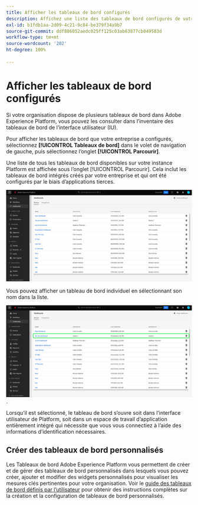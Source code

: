 ```yaml
---
title: Afficher les tableaux de bord configurés
description: Affichez une liste des tableaux de bord configurés de votre entreprise dans l’interface utilisateur d’Experience Platform.
exl-id: b1fdb1aa-2d09-4c21-9c84-be379f34a9b7
source-git-commit: ddf886052aedc025ff125c03ab63877cb049583d
workflow-type: tm+mt
source-wordcount: '202'
ht-degree: 100%

---
```


# Afficher les tableaux de bord configurés

Si votre organisation dispose de plusieurs tableaux de bord dans Adobe Experience Platform, vous pouvez les consulter dans l’inventaire des tableaux de bord de l’interface utilisateur (IU).

Pour afficher les tableaux de bord que votre entreprise a configurés, sélectionnez **[!UICONTROL Tableaux de bord]** dans le volet de navigation de gauche, puis sélectionnez l’onglet **[!UICONTROL Parcourir]**.

Une liste de tous les tableaux de bord disponibles sur votre instance Platform est affichée sous l’onglet [!UICONTROL Parcourir]. Cela inclut les tableaux de bord intégrés créés par votre entreprise et qui ont été configurés par le biais d’applications tierces.

![L’Onglet Parcourir dans la section Tableaux de bord de l’interface utilisateur.](./images/inventory/browse-tab.png)

Vous pouvez afficher un tableau de bord individuel en sélectionnant son nom dans la liste.

![Onglet Parcourir avec un nom de tableau de bord en surbrillance](./images/inventory/dashboard-name.png).

Lorsqu’il est sélectionné, le tableau de bord s’ouvre soit dans l’interface utilisateur de Platform, soit dans un espace de travail d’application entièrement intégré qui nécessite que vous vous connectiez à l’aide des informations d’identification nécessaires.

## Créer des tableaux de bord personnalisés

Les Tableaux de bord Adobe Experience Platform vous permettent de créer et de gérer des tableaux de bord personnalisés dans lesquels vous pouvez créer, ajouter et modifier des widgets personnalisés pour visualiser les mesures clés pertinentes pour votre organisation. Voir le [guide des tableaux de bord définis par l’utilisateur](./standard-dashboards.md) pour obtenir des instructions complètes sur la création et la configuration de tableaux de bord personnalisés.
